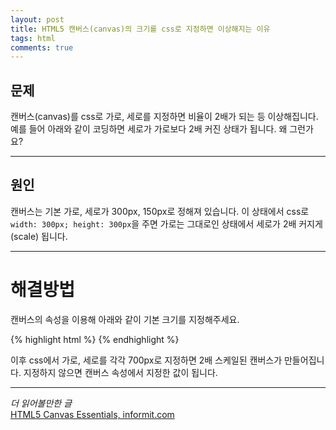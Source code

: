 ```yaml
---
layout: post
title: HTML5 캔버스(canvas)의 크기를 css로 지정하면 이상해지는 이유
tags: html
comments: true
---
```


## 문제

캔버스(canvas)를 css로 가로, 세로를 지정하면 비율이 2배가 되는 등 이상해집니다. 예를 들어 아래와 같이 코딩하면 세로가 가로보다 2배 커진 상태가 됩니다. 왜 그런가요?

---

## 원인

캔버스는 기본 가로, 세로가 300px, 150px로 정해져 있습니다. 이 상태에서 css로 `width: 300px; height: 300px`을 주면 가로는 그대로인 상태에서 세로가 2배 커지게(scale) 됩니다.

---

# 해결방법

캔버스의 속성을 이용해 아래와 같이 기본 크기를 지정해주세요.

{% highlight html %}
<canvas id="mycanvas" width="350" height="350"></canvas>
{% endhighlight %}

이후 css에서 가로, 세로를 각각 700px로 지정하면 2배 스케일된 캔버스가 만들어집니다. 지정하지 않으면 캔버스 속성에서 지정한 값이 됩니다.

---

_더 읽어볼만한 글_  
[HTML5 Canvas Essentials, informit.com](http://www.informit.com/articles/article.aspx?p=1903884)

